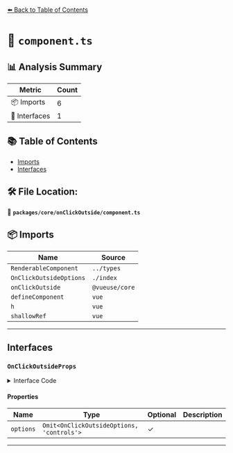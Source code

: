 [⬅️ Back to Table of Contents](../../../index.md)

# 📄 `component.ts`

## 📊 Analysis Summary

| Metric | Count |
|--------|-------|
| 📦 Imports | 6 |
| 📐 Interfaces | 1 |

## 📚 Table of Contents

- [Imports](#imports)
- [Interfaces](#interfaces)

## 🛠️ File Location:
📂 **`packages/core/onClickOutside/component.ts`**

## 📦 Imports

| Name | Source |
|------|--------|
| `RenderableComponent` | `../types` |
| `OnClickOutsideOptions` | `./index` |
| `onClickOutside` | `@vueuse/core` |
| `defineComponent` | `vue` |
| `h` | `vue` |
| `shallowRef` | `vue` |


---

## Interfaces

### `OnClickOutsideProps`

<details><summary>Interface Code</summary>

```ts
export interface OnClickOutsideProps extends RenderableComponent {
  options?: Omit<OnClickOutsideOptions, 'controls'>
}
```
</details>

#### Properties

| Name | Type | Optional | Description |
|------|------|----------|-------------|
| `options` | `Omit<OnClickOutsideOptions, 'controls'>` | ✓ |  |


---